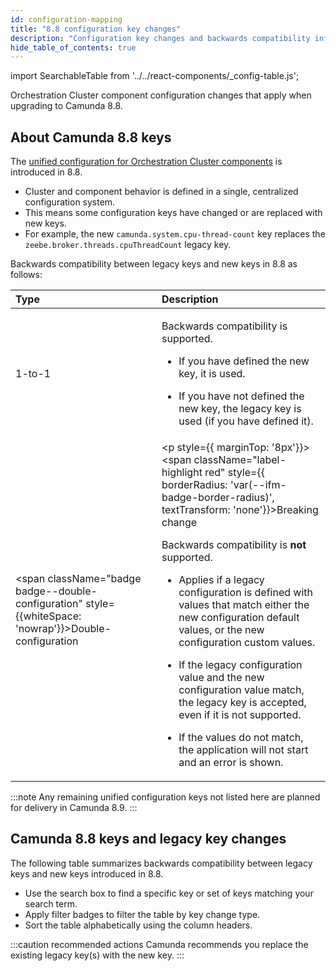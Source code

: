 ```yaml
---
id: configuration-mapping
title: "8.8 configuration key changes"
description: "Configuration key changes and backwards compatibility information for new Camunda 8.8 keys and legacy keys."
hide_table_of_contents: true
---
```


import SearchableTable from '../../react-components/\_config-table.js';

Orchestration Cluster component configuration changes that apply when upgrading to Camunda 8.8.

## About Camunda 8.8 keys

The [unified configuration for Orchestration Cluster components](/reference/announcements-release-notes/880/whats-new-in-88.md) is introduced in 8.8.

- Cluster and component behavior is defined in a single, centralized configuration system.
- This means some configuration keys have changed or are replaced with new keys.
- For example, the new `camunda.system.cpu-thread-count` key replaces the `zeebe.broker.threads.cpuThreadCount` legacy key.

Backwards compatibility between legacy keys and new keys in 8.8 as follows:

| Type                                                                                                           | Description                                                                                                                                                                                                                                                                                                                                                                                                                                                                                                                                                                                                                                                                    |
| :------------------------------------------------------------------------------------------------------------- | :----------------------------------------------------------------------------------------------------------------------------------------------------------------------------------------------------------------------------------------------------------------------------------------------------------------------------------------------------------------------------------------------------------------------------------------------------------------------------------------------------------------------------------------------------------------------------------------------------------------------------------------------------------------------------- |
| <span className="badge badge--1-to-1">1-to-1</span>                                                            | <p>Backwards compatibility is supported.</p><p><ul><li><p>If you have defined the new key, it is used.</p></li><li>If you have not defined the new key, the legacy key is used (if you have defined it).</li></ul></p>                                                                                                                                                                                                                                                                                                                                                                                                                                                         |
| <span className="badge badge--double-configuration" style={{whiteSpace: 'nowrap'}}>Double-configuration</span> | <p style={{ marginTop: '8px'}}><span className="label-highlight red" style={{ borderRadius: 'var(--ifm-badge-border-radius)', textTransform: 'none'}}>Breaking change</span></p><p>Backwards compatibility is **not** supported.</p><p><ul><li><p>Applies if a legacy configuration is defined with values that match either the new configuration default values, or the new configuration custom values.</p></li><li><p>If the legacy configuration value and the new configuration value match, the legacy key is accepted, even if it is not supported.</p></li><li><p>If the values do not match, the application will not start and an error is shown.</p></li></ul></p> |

:::note
Any remaining unified configuration keys not listed here are planned for delivery in Camunda 8.9.
:::

## Camunda 8.8 keys and legacy key changes

The following table summarizes backwards compatibility between legacy keys and new keys introduced in 8.8.

- Use the search box to find a specific key or set of keys matching your search term.
- Apply filter badges to filter the table by key change type.
- Sort the table alphabetically using the column headers.

:::caution recommended actions
Camunda recommends you replace the existing legacy key(s) with the new key.
:::

<SearchableTable />
